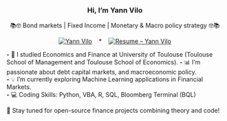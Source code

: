 <div align="center">

### Hi, I’m Yann Vilo

📚🤓 Bond markets | Fixed Income | Monetary & Macro policy strategy 🤓📚

[![Yann Vilo](https://img.shields.io/badge/Yann%20Vilo-LinkedIn-blue)](https://www.linkedin.com/in/yann-vilo/)
&nbsp;&nbsp; * &nbsp;&nbsp;
[![Resume – Yann Vilo](https://img.shields.io/badge/Resume-PDF-informational?style=flat&logo=adobeacrobatreader&logoColor=white&color=E60023)](https://github.com/yyavl/yyavl/raw/main/Resume-YannVilo.pdf)

</div>

**-** 🌱 I studied Economics and Finance at University of Toulouse (Toulouse School of Management and Toulouse School of Economics).
**-** 📊 I’m passionate about debt capital markets, and macroeconomic policy.  
**-** 💡 I’m currently exploring Machine Learning applications in Financial Markets.  
**-** 💻 Coding Skills: Python, VBA, R, SQL, Bloomberg Terminal (BQL) 

🚀 Stay tuned for open-source finance projects combining theory and code!
<!---
yyavl/yyavl is a ✨ special ✨ repository because its `README.md` (this file) appears on your GitHub profile.
You can click the Preview link to take a look at your changes.
--->
